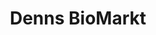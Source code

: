 ---
title: "Denns BioMarkt"
url: /hamburg/denns-biomarkt-ottenser-hauptstrasse/
shop: Supermarkt
---